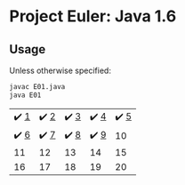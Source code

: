 # Project Euler: Java 1.6

## Usage
Unless otherwise specified:
```bash
javac E01.java
java E01
```

|    |    |    |    |    |
| -- | -- | -- | -- | -- |
| :heavy_check_mark: [1](E01.java) | :heavy_check_mark: [2](E02.java) | :heavy_check_mark: [3](E03.java) | :heavy_check_mark: [4](E04.java) | :heavy_check_mark: [5](E05.java) |
| :heavy_check_mark: [6](E06.java) | :heavy_check_mark: [7](E07.java) | :heavy_check_mark: [8](E08.java) | :heavy_check_mark: [9](E09.java)  | 10 |
| 11 | 12 | 13 | 14 | 15 |
| 16 | 17 | 18 | 19 | 20 |